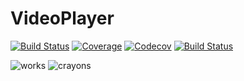# VideoPlayer

[![Build Status](https://gitlab.com/\asinghvi17/VideoPlayer.jl/badges/master/build.svg)](https://gitlab.com/\asinghvi17/VideoPlayer.jl/pipelines)
[![Coverage](https://gitlab.com/\asinghvi17/VideoPlayer.jl/badges/master/coverage.svg)](https://gitlab.com/\asinghvi17/VideoPlayer.jl/commits/master)
[![Codecov](https://codecov.io/gh/\asinghvi17/VideoPlayer.jl/branch/master/graph/badge.svg)](https://codecov.io/gh/\asinghvi17/VideoPlayer.jl)
[![Build Status](https://api.cirrus-ci.com/github/\asinghvi17/VideoPlayer.jl.svg)](https://cirrus-ci.com/github/\asinghvi17/VideoPlayer.jl)

![works](https://forthebadge.com/images/badges/60-percent-of-the-time-works-every-time.svg)
![crayons](https://forthebadge.com/images/badges/made-with-crayons.svg)

